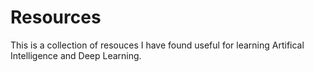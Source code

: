 
# Resources

This is a collection of resouces I have found useful for learning Artifical Intelligence and Deep Learning. 